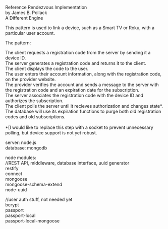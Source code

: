 Reference Rendezvous Implementation<br>
by James B. Pollack<br>
A Different Engine<br>

This pattern is used to link a device, such as a Smart TV or Roku, with a particular user account.<br>

The pattern:<br>

The client requests a registration code from the server by sending it a device ID.<br>
The server generates a registration code and returns it to the client.<br>
The client displays the code to the user.<br>
The user enters their account information, along with the registration code, on the provider website.<br>
The provider verifies the account and sends a message to the server with the registration code and an expiration date for the subscription.<br>
The server associates the registration code with the device ID and authorizes the subscription.<br>
The client polls the server until it recieves authorization and changes state*.<br>
The database will use its expiration functions to purge both old registration codes and old subscriptions.<br>
<br>
*[I would like to replace this step with a socket to prevent unnecessary polling, but device support is not yet robust.<br>




server: node.js<br>
database: mongodb<br>

node modules: <br>
//REST API, middleware, database interface, uuid generator<br>
restify<br>
connect<br>
mongoose<br>
mongoose-schema-extend<br>
node-uuid<br>


//user auth stuff, not needed yet<br>
bcrypt<br>
passport<br>
passport-local<br>
passport-local-mongoose<br>



